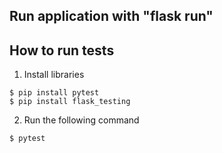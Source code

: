 ## Run application with "flask run"

## How to run tests

1. Install libraries
```
$ pip install pytest
$ pip install flask_testing
```

2. Run the following command

```
$ pytest
```
